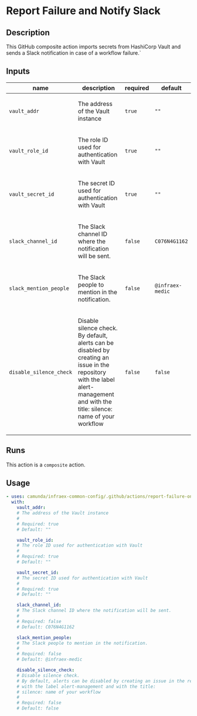 # Report Failure and Notify Slack

## Description

This GitHub composite action imports secrets from HashiCorp Vault and sends a Slack notification in case of a workflow failure.`


## Inputs

| name | description | required | default |
| --- | --- | --- | --- |
| `vault_addr` | <p>The address of the Vault instance</p> | `true` | `""` |
| `vault_role_id` | <p>The role ID used for authentication with Vault</p> | `true` | `""` |
| `vault_secret_id` | <p>The secret ID used for authentication with Vault</p> | `true` | `""` |
| `slack_channel_id` | <p>The Slack channel ID where the notification will be sent.</p> | `false` | `C076N4G1162` |
| `slack_mention_people` | <p>The Slack people to mention in the notification.</p> | `false` | `@infraex-medic` |
| `disable_silence_check` | <p>Disable silence check. By default, alerts can be disabled by creating an issue in the repository with the label alert-management and with the title: silence: name of your workflow</p> | `false` | `false` |


## Runs

This action is a `composite` action.

## Usage

```yaml
- uses: camunda/infraex-common-config/.github/actions/report-failure-on-slack@main
  with:
    vault_addr:
    # The address of the Vault instance
    #
    # Required: true
    # Default: ""

    vault_role_id:
    # The role ID used for authentication with Vault
    #
    # Required: true
    # Default: ""

    vault_secret_id:
    # The secret ID used for authentication with Vault
    #
    # Required: true
    # Default: ""

    slack_channel_id:
    # The Slack channel ID where the notification will be sent.
    #
    # Required: false
    # Default: C076N4G1162

    slack_mention_people:
    # The Slack people to mention in the notification.
    #
    # Required: false
    # Default: @infraex-medic

    disable_silence_check:
    # Disable silence check.
    # By default, alerts can be disabled by creating an issue in the repository
    # with the label alert-management and with the title:
    # silence: name of your workflow
    #
    # Required: false
    # Default: false
```
